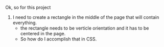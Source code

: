 Ok, so for this project

1. I need to create a rectangle in the middle of the page that will contain everything.
   - the rectangle needs to be verticle orientation and it has to be centered in the page.
   - So how do I accomplish that in CSS.
